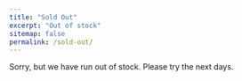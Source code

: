```yaml
---
title: "Sold Out"
excerpt: "Out of stock"
sitemap: false
permalink: /sold-out/
---
```


Sorry, but we have run out of stock. Please try the next days.